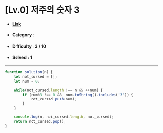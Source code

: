 # [Lv.0] 저주의 숫자 3 
* #### [Link](https://school.programmers.co.kr/learn/courses/30/lessons/120871)
* #### Category : 
* #### Difficulty : 3 / 10  
* #### Solved : 1

<hr />

```js
function solution(n) {
    let not_cursed = [];
    let num = 0;
    
    while(not_cursed.length !== n && ++num) {
        if (num%3 !== 0 && !num.toString().includes('3')) {
            not_cursed.push(num);
        } 
    } 

    console.log(n, not_cursed.length, not_cursed);
    return not_cursed.pop();
}
```
